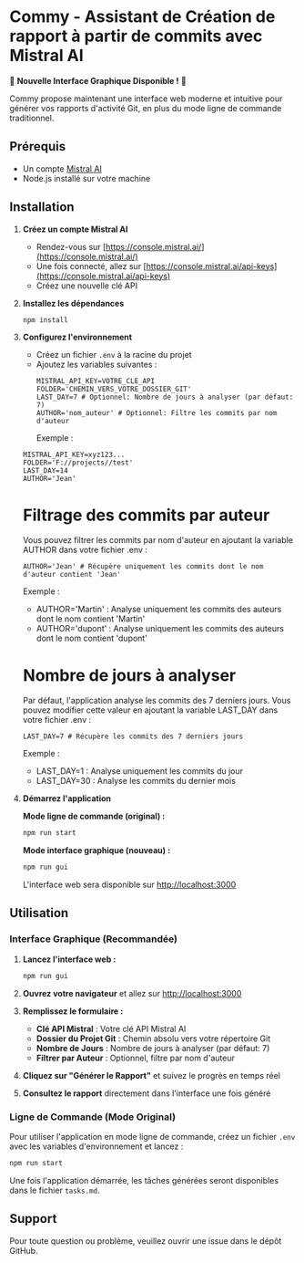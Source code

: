 # Commy - Assistant de Création de rapport à partir de commits avec Mistral AI

🚀 **Nouvelle Interface Graphique Disponible !** 🚀

Commy propose maintenant une interface web moderne et intuitive pour générer vos rapports d'activité Git, en plus du mode ligne de commande traditionnel.

## Prérequis

- Un compte [Mistral AI](https://console.mistral.ai/)
- Node.js installé sur votre machine

## Installation

1. **Créez un compte Mistral AI**

   - Rendez-vous sur [https://console.mistral.ai/](https://console.mistral.ai/)
   - Une fois connecté, allez sur [https://console.mistral.ai/api-keys](https://console.mistral.ai/api-keys)
   - Créez une nouvelle clé API

2. **Installez les dépendances**

   ```bash
   npm install
   ```

3. **Configurez l'environnement**

   - Créez un fichier `.env` à la racine du projet
   - Ajoutez les variables suivantes :
     ```env
     MISTRAL_API_KEY=VOTRE_CLE_API
     FOLDER='CHEMIN_VERS_VOTRE_DOSSIER_GIT'
     LAST_DAY=7 # Optionnel: Nombre de jours à analyser (par défaut: 7)
     AUTHOR='nom_auteur' # Optionnel: Filtre les commits par nom d'auteur
     ```
     Exemple :

   ```env
   MISTRAL_API_KEY=xyz123...
   FOLDER='F://projects//test'
   LAST_DAY=14
   AUTHOR='Jean'
   ```

   # Filtrage des commits par auteur

   Vous pouvez filtrer les commits par nom d'auteur en ajoutant la variable AUTHOR dans votre fichier .env :

   ```env
   AUTHOR='Jean' # Récupère uniquement les commits dont le nom d'auteur contient 'Jean'
   ```

   Exemple :

   - AUTHOR='Martin' : Analyse uniquement les commits des auteurs dont le nom contient 'Martin'
   - AUTHOR='dupont' : Analyse uniquement les commits des auteurs dont le nom contient 'dupont'

   # Nombre de jours à analyser

   Par défaut, l'application analyse les commits des 7 derniers jours.
   Vous pouvez modifier cette valeur en ajoutant la variable LAST_DAY dans votre fichier .env :

   ```env
   LAST_DAY=7 # Récupère les commits des 7 derniers jours
   ```

   Exemple :

   - LAST_DAY=1 : Analyse uniquement les commits du jour
   - LAST_DAY=30 : Analyse les commits du dernier mois

4. **Démarrez l'application**
   
   **Mode ligne de commande (original) :**
   ```bash
   npm run start
   ```
   
   **Mode interface graphique (nouveau) :**
   ```bash
   npm run gui
   ```
   
   L'interface web sera disponible sur [http://localhost:3000](http://localhost:3000)

## Utilisation

### Interface Graphique (Recommandée)

1. **Lancez l'interface web :**
   ```bash
   npm run gui
   ```

2. **Ouvrez votre navigateur** et allez sur [http://localhost:3000](http://localhost:3000)

3. **Remplissez le formulaire :**
   - **Clé API Mistral** : Votre clé API Mistral AI
   - **Dossier du Projet Git** : Chemin absolu vers votre répertoire Git
   - **Nombre de Jours** : Nombre de jours à analyser (par défaut: 7)
   - **Filtrer par Auteur** : Optionnel, filtre par nom d'auteur

4. **Cliquez sur "Générer le Rapport"** et suivez le progrès en temps réel

5. **Consultez le rapport** directement dans l'interface une fois généré

### Ligne de Commande (Mode Original)

Pour utiliser l'application en mode ligne de commande, créez un fichier `.env` avec les variables d'environnement et lancez :

```bash
npm run start
```

Une fois l'application démarrée, les tâches générées seront disponibles dans le fichier `tasks.md`.

## Support

Pour toute question ou problème, veuillez ouvrir une issue dans le dépôt GitHub.
